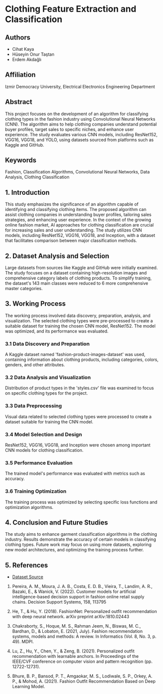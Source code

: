 # Clothing Feature Extraction and Classification

## Authors
- Cihat Kaya
- Hüseyin Onur Taştan
- Erdem Akdağlı

## Affiliation
Izmir Democracy University, Electrical Electronics Engineering Department

## Abstract
This project focuses on the development of an algorithm for classifying clothing types in the fashion industry using Convolutional Neural Networks (CNN). The algorithm aims to help clothing companies understand potential buyer profiles, target sales to specific niches, and enhance user experience. The study evaluates various CNN models, including ResNet152, VGG16, VGG18, and YOLO, using datasets sourced from platforms such as Kaggle and GitHub.

## Keywords
Fashion, Classification Algorithms, Convolutional Neural Networks, Data Analysis, Clothing Classification

## 1. Introduction
This study emphasizes the significance of an algorithm capable of identifying and classifying clothing items. The proposed algorithm can assist clothing companies in understanding buyer profiles, tailoring sales strategies, and enhancing user experience. In the context of the growing online fashion market, AI approaches for clothing classification are crucial for increasing sales and user understanding. The study utilizes CNN models, including ResNet152, VGG16, VGG18, and Inception, with a dataset that facilitates comparison between major classification methods.

## 2. Dataset Analysis and Selection
Large datasets from sources like Kaggle and GitHub were initially examined. The study focuses on a dataset containing high-resolution images and comprehensive category labels of clothing products. To simplify training, the dataset's 143 main classes were reduced to 6 more comprehensive master categories.

## 3. Working Process
The working process involved data discovery, preparation, analysis, and visualization. The selected clothing types were pre-processed to create a suitable dataset for training the chosen CNN model, ResNet152. The model was optimized, and its performance was evaluated.

### 3.1 Data Discovery and Preparation
A Kaggle dataset named 'fashion-product-images-dataset' was used, containing information about clothing products, including categories, colors, genders, and other attributes.

### 3.2 Data Analysis and Visualization
Distribution of product types in the 'styles.csv' file was examined to focus on specific clothing types for the project.

### 3.3 Data Preprocessing
Visual data related to selected clothing types were processed to create a dataset suitable for training the CNN model.

### 3.4 Model Selection and Design
ResNet152, VGG16, VGG18, and Inception were chosen among important CNN models for clothing classification.

### 3.5 Performance Evaluation
The trained model's performance was evaluated with metrics such as accuracy.

### 3.6 Training Optimization
The training process was optimized by selecting specific loss functions and optimization algorithms.

## 4. Conclusion and Future Studies
The study aims to enhance garment classification algorithms in the clothing industry. Results demonstrate the accuracy of certain models in classifying clothing types. Future work may focus on using more datasets, exploring new model architectures, and optimizing the training process further.

## 5. References
- [Dataset Source](https://www.kaggle.com/datasets/paramaggarwal/fashion-product-images-dataset)

1. Pereira, A. M., Moura, J. A. B., Costa, E. D. B., Vieira, T., Landim, A. R., Bazaki, E., & Wanick, V. (2022). Customer models for artificial intelligence-based decision support in fashion online retail supply chains. Decision Support Systems, 158, 113795

2. He, T., & Hu, Y. (2018). FashionNet: Personalized outfit recommendation with deep neural network. arXiv preprint arXiv:1810.02443

3. Chakraborty, S., Hoque, M. S., Rahman Jeem, N., Biswas, M. C., Bardhan, D., & Lobaton, E. (2021, July). Fashion recommendation systems, models and methods: A review. In Informatics (Vol. 8, No. 3, p. 49). MDPI.

4. Lu, Z., Hu, Y., Chen, Y., & Zeng, B. (2021). Personalized outfit recommendation with learnable anchors. In Proceedings of the IEEE/CVF conference on computer vision and pattern recognition (pp. 12722-12731).
  
5. Bhure, B. P., Bansod, P. T., Amgaokar, M. S., Lodiwale, S. P., Orkey, A. P., & Mohod, A. (2021). Fashion Outfit Recommendation Based on Deep Learning Model.
